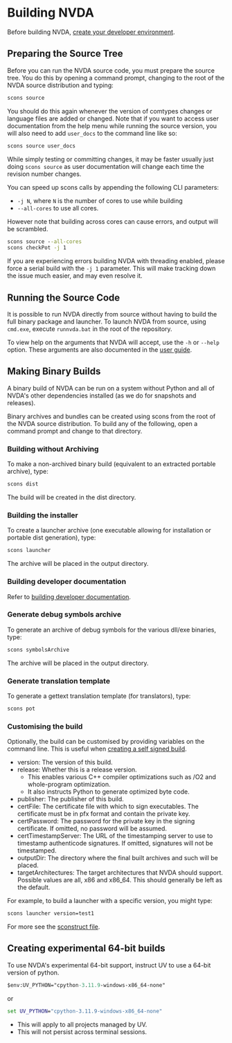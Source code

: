 # Building NVDA

Before building NVDA, [create your developer environment](./createDevEnvironment.md).

## Preparing the Source Tree

Before you can run the NVDA source code, you must prepare the source tree.
You do this by opening a command prompt, changing to the root of the NVDA source distribution and typing:

```cmd
scons source
```

You should do this again whenever the version of comtypes changes or language files are added or changed.
Note that if you want to access user documentation from the help menu while running the source version, you will also need to add `user_docs` to the command line like so:

```cmd
scons source user_docs
```

While simply testing or committing changes, it may be faster usually just doing `scons source` as user documentation will change each time the revision number changes.

You can speed up scons calls by appending the following CLI parameters:

- `-j N`, where `N` is the number of cores to use while building
- `--all-cores` to use all cores.

However note that building across cores can cause errors, and output will be scrambled.

```cmd
scons source --all-cores
scons checkPot -j 1
```

If you are experiencing errors building NVDA with threading enabled, please force a serial build with the `-j 1` parameter.
This will make tracking down the issue much easier, and may even resolve it.

## Running the Source Code

It is possible to run NVDA directly from source without having to build the full binary package and launcher.
To launch NVDA from source, using `cmd.exe`, execute `runnvda.bat` in the root of the repository.

To view help on the arguments that NVDA will accept, use the `-h` or `--help` option.
These arguments are also documented in the [user guide](https://download.nvaccess.org/documentation/userGuide.html#CommandLineOptions).

## Making Binary Builds

A binary build of NVDA can be run on a system without Python and all of NVDA's other dependencies installed (as we do for snapshots and releases).

Binary archives and bundles can be created using scons from the root of the NVDA source distribution. To build any of the following, open a command prompt and change to that directory.

### Building without Archiving

To make a non-archived binary build (equivalent to an extracted portable archive), type:

```cmd
scons dist
```

The build will be created in the dist directory.

### Building the installer

To create a launcher archive (one executable allowing for installation or portable dist generation), type:

```cmd
scons launcher
```

The archive will be placed in the output directory.

### Building developer documentation

Refer to [building developer documentation](./buildingDevDocumentation.md).

### Generate debug symbols archive

To generate an archive of debug symbols for the various dll/exe binaries, type:

```cmd
scons symbolsArchive
```

The archive will be placed in the output directory.

### Generate translation template

To generate a gettext translation template (for translators), type:

```cmd
scons pot
```

### Customising the build

Optionally, the build can be customised by providing variables on the command line.
This is useful when [creating a self signed build](./selfSignedBuild.md).

* version: The version of this build.
* release: Whether this is a release version.
  * This enables various C++ compiler optimizations such as /O2 and whole-program optimization.
  * It also instructs Python to generate optimized byte code.
* publisher: The publisher of this build.
* certFile: The certificate file with which to sign executables. The certificate must be in pfx format and contain the private key.
* certPassword: The password for the private key in the signing certificate. If omitted, no password will be assumed.
* certTimestampServer: The URL of the timestamping server to use to timestamp authenticode signatures. If omitted, signatures will not be timestamped.
* outputDir: The directory where the final built archives and such will be placed.
* targetArchitectures: The target architectures that NVDA should support. Possible values are all, x86 and x86_64. This should generally be left as the default.

For example, to build a launcher with a specific version, you might type:

```cmd
scons launcher version=test1
```

For more see the [sconstruct file](../../sconstruct).

## Creating experimental 64-bit builds

To use NVDA's experimental 64-bit support, instruct UV to use a 64-bit version of python.

```ps
$env:UV_PYTHON="cpython-3.11.9-windows-x86_64-none"
```

or

```cmd
set UV_PYTHON="cpython-3.11.9-windows-x86_64-none"
```

* This will apply to all projects managed by UV.
* This will not persist across terminal sessions.
